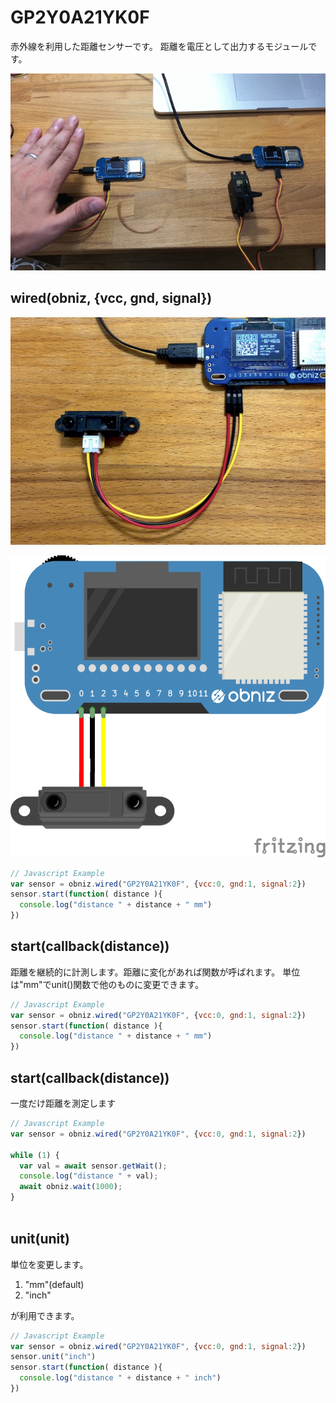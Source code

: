 # GP2Y0A21YK0F
赤外線を利用した距離センサーです。
距離を電圧として出力するモジュールです。

![photo of wired](./image.gif)

## wired(obniz, {vcc, gnd, signal})

![photo of wired](./image.jpg)

![photo of wired](./wired.png)
```javascript
// Javascript Example
var sensor = obniz.wired("GP2Y0A21YK0F", {vcc:0, gnd:1, signal:2})
sensor.start(function( distance ){
  console.log("distance " + distance + " mm")
})
```

## start(callback(distance))
距離を継続的に計測します。距離に変化があれば関数が呼ばれます。
単位は"mm"でunit()関数で他のものに変更できます。
```javascript
// Javascript Example
var sensor = obniz.wired("GP2Y0A21YK0F", {vcc:0, gnd:1, signal:2})
sensor.start(function( distance ){
  console.log("distance " + distance + " mm")
})
```



## start(callback(distance))
一度だけ距離を測定します

```javascript
// Javascript Example
var sensor = obniz.wired("GP2Y0A21YK0F", {vcc:0, gnd:1, signal:2})

while (1) {
  var val = await sensor.getWait();
  console.log("distance " + val);
  await obniz.wait(1000);
}
    
```
    
    
    
## unit(unit)
単位を変更します。

1. "mm"(default)
2. "inch"

が利用できます。

```javascript
// Javascript Example
var sensor = obniz.wired("GP2Y0A21YK0F", {vcc:0, gnd:1, signal:2})
sensor.unit("inch")
sensor.start(function( distance ){
  console.log("distance " + distance + " inch")
})
```